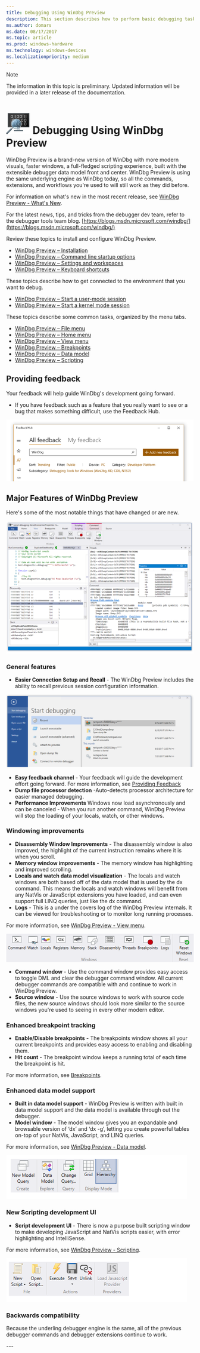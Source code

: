 ```yaml
---
title: Debugging Using WinDbg Preview
description: This section describes how to perform basic debugging tasks using the WinDbg preview debugger.
ms.author: domars
ms.date: 08/17/2017
ms.topic: article
ms.prod: windows-hardware
ms.technology: windows-devices
ms.localizationpriority: medium
---
```


> [!NOTE]
> The information in this topic is preliminary. Updated information will be provided in a later release of the documentation. 
>


# ![Small logo on windbg preview](images/windbgx-preview-logo.png) Debugging Using WinDbg Preview 

WinDbg Preview is a brand-new version of WinDbg with more modern visuals, faster windows, a full-fledged scripting experience, built with the extensible debugger data model front and center. WinDbg Preview is using the same underlying engine as WinDbg today, so all the commands, extensions, and workflows you're used to will still work as they did before.

For information on what's new in the most recent release, see [WinDbg Preview - What's New](windbg-what-is-new-preview.md).

For the latest news, tips, and tricks from the debugger dev team, refer to the debugger tools team blog.
[https://blogs.msdn.microsoft.com/windbg/](https://blogs.msdn.microsoft.com/windbg/)


Review these topics to install and configure WinDbg Preview.

- [WinDbg Preview – Installation](windbg-install-preview.md)
- [WinDbg Preview – Command line startup options](windbg-command-line-preview.md)
- [WinDbg Preview – Settings and workspaces](windbg-setup-preview.md)
- [WinDbg Preview – Keyboard shortcuts](windbg-keyboard-shortcuts-preview.md)

These topics describe how to get connected to the environment that you want to debug. 

- [WinDbg Preview – Start a user-mode session](windbg-user-mode-preview.md)
- [WinDbg Preview – Start a kernel mode session](windbg-kernel-mode-preview.md)

These topics describe some common tasks, organized by the menu tabs.

- [WinDbg Preview – File menu](windbg-file-preview.md)
- [WinDbg Preview – Home menu](windbg-home-preview.md)
- [WinDbg Preview – View menu](windbg-view-preview.md)
- [WinDbg Preview – Breakpoints](windbg-breakpoints-preview.md)
- [WinDbg Preview – Data model](windbg-data-model-preview.md)
- [WinDbg Preview – Scripting](windbg-scripting-preview.md)


## <span id="providingfeedback"></span>Providing feedback

Your feedback will help guide WinDbg's development going forward. 

- If you have feedback such as a feature that you really want to see or a bug that makes something difficult, use the Feedback Hub.

![Screen shot of feedback hub showing feedback options including the add new feedback button](images/windbgx-feedback.png)


## Major Features of WinDbg Preview

Here's some of the most notable things that have changed or are new.

![Main screen in debugger](images/windbgx-main-menu.png)


### General features
- **Easier Connection Setup and Recall** - The WinDbg Preview includes the ability to recall previous session configuration information.

![Screen shot of main screen in debugger](images/windbgx-start-debugging-menu.png)

- **Easy feedback channel** - Your feedback will guide the development effort going forward. For more information, see [Providing Feedback](#providing-feedback)
- **Dump file processor detection** -Auto-detects processor architecture for easier managed debugging.
- **Performance Improvements** Windows now load asynchronously and can be canceled - When you run another command, WinDbg Preview will stop the loading of your locals, watch, or other windows.


### Windowing improvements

- **Disassembly Window Improvements** - The disassembly window is also improved, the highlight of the current instruction remains where it is when you scroll. 
- **Memory window improvements** - The memory window has highlighting and improved scrolling.
- **Locals and watch data model visualization** - The locals and watch windows are both based off of the data model that is used by the dx command. This means the locals and watch windows will benefit from any NatVis or JavaScript extensions you have loaded, and can even support full LINQ queries, just like the dx command. 
- **Logs** - This is a under the covers log of the WinDbg Preview internals. It can be viewed for troubleshooting or to monitor long running processes. 

For more information, see [WinDbg Preview - View menu](windbg-view-preview.md).

![View menu in debugger](images/windbgx-view-menu.png)

- **Command window** - Use the command window provides easy access to toggle DML and clear the debugger command window. All current debugger commands are compatible with and continue to work in WinDbg Preview.
- **Source window** - Use the source windows to work with source code files, the new source windows should look more similar to the source windows you're used to seeing in every other modern editor.

### Enhanced breakpoint tracking  

- **Enable/Disable breakpoints** - The breakpoints window shows all your current breakpoints and provides easy access to enabling and disabling them. 
- **Hit count** - The breakpoint window keeps a running total of each time the breakpoint is hit.

For more information, see [Breakpoints](windbg-breakpoints-preview.md).


### Enhanced data model support

- **Built in data model support** - WinDbg Preview is written with built in data model support and the data model is available through out the debugger.
- **Model window** - The model window gives you an expandable and browsable version of ‘dx’ and ‘dx -g’, letting you create powerful tables on-top of your NatVis, JavaScript, and LINQ queries. 

For more information, see [WinDbg Preview - Data model](windbg-data-model-preview.md).

![Screen shot of data model menu in debugger](images/windbgx-data-model-menu.png)


### New Scripting development UI 

- **Script development UI** - There is now a purpose built scripting window to make developing JavaScript and NatVis scripts easier, with error highlighting and IntelliSense.

For more information, see [WinDbg Preview - Scripting](windbg-scripting-preview.md).

![Screen shot of scripting menu in debugger](images/windbgx-scripting-menu.png)


### Backwards compatibility 

Because the underling debugger engine is the same, all of the previous debugger commands and debugger extensions continue to work.


--- 





